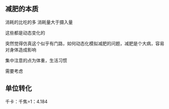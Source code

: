 ## 减肥的本质
消耗的比吃的多
消耗量大于摄入量

这些都是动态变化的

突然觉得仿真这个似乎有门路，如何动态化模拟减肥的问题，减肥是个大病，容易对身体造成影响

集中注意的点为体重，生活习惯

需要考虑

## 单位转化
千卡：千焦=1：4.184
